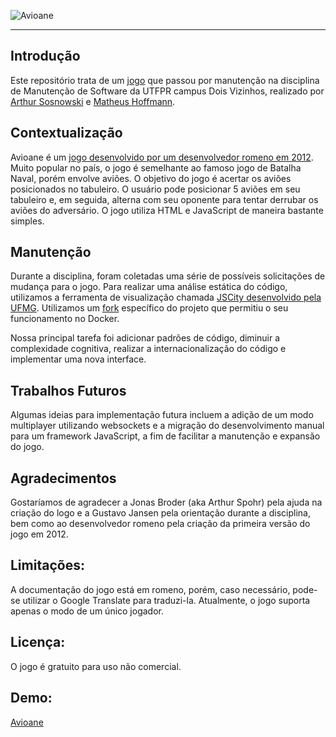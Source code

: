 ![Avioane](.src//assets/logo.svg)

-------

## Introdução

Este repositório trata de um [jogo](http://is7s.com/index2.html) que passou por manutenção na disciplina de Manutenção de Software da UTFPR campus Dois Vizinhos, realizado por [Arthur Sosnowski](https://github.com/Kastango) e [Matheus Hoffmann](https://github.com/mhoffnn/hfmnn).

## Contextualização

Avioane é um [jogo desenvolvido por um desenvolvedor romeno em 2012](https://github.com/campuscodi/Avioane). Muito popular no país, o jogo é semelhante ao famoso jogo de Batalha Naval, porém envolve aviões. O objetivo do jogo é acertar os aviões posicionados no tabuleiro. O usuário pode posicionar 5 aviões em seu tabuleiro e, em seguida, alterna com seu oponente para tentar derrubar os aviões do adversário. O jogo utiliza HTML e JavaScript de maneira bastante simples.

## Manutenção

Durante a disciplina, foram coletadas uma série de possíveis solicitações de mudança para o jogo. Para realizar uma análise estática do código, utilizamos a ferramenta de visualização chamada [JSCity desenvolvido pela UFMG](https://github.com/aserg-ufmg/JSCity). Utilizamos um [fork](https://github.com/togakangaroo/JSCity/tree/dockerize) específico do projeto que permitiu o seu funcionamento no Docker.

Nossa principal tarefa foi adicionar padrões de código, diminuir a complexidade cognitiva, realizar a internacionalização do código e implementar uma nova interface.

## Trabalhos Futuros

Algumas ideias para implementação futura incluem a adição de um modo multiplayer utilizando websockets e a migração do desenvolvimento manual para um framework JavaScript, a fim de facilitar a manutenção e expansão do jogo.

## Agradecimentos

Gostaríamos de agradecer a Jonas Broder (aka Arthur Spohr) pela ajuda na criação do logo e a Gustavo Jansen pela orientação durante a disciplina, bem como ao desenvolvedor romeno pela criação da primeira versão do jogo em 2012.

## Limitações:
A documentação do jogo está em romeno, porém, caso necessário, pode-se utilizar o Google Translate para traduzi-la. Atualmente, o jogo suporta apenas o modo de um único jogador.

## Licença:
O jogo é gratuito para uso não comercial.

## Demo:
[Avioane](https://mhoffnn.github.io/Avioane/)
